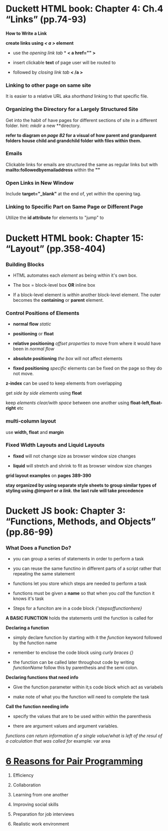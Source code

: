 # Duckett HTML book: Chapter 4: Ch.4 “Links” (pp.74-93)

**How to Write a Link**

**create links using *< a >* element**

- use the *opening link tab* * **< a href="" >**

- insert clickable **text** of page user will be routed to

- followed by *closing link tab* **< /a >**

### Linking to other page on same site

It is easier to a relative URL aka *shorthand* linking to that specific file.

### Organizing the Directory for a Largely Structured Site

Get into the habit of have pages for different sections of site in a different folder. hint: *mkdir* a new **directory.

**refer to diagram on *page 82* for a visual of how parent and grandparent folders house child and grandchild folder with files within them.**

### Emails

Clickable links for emails are structured the same as regular links but with **mailto:followedbyemailaddress** within the **""**

### Open Links in New Window

Include **target="_blank"** at the end of, yet *within* the opening tag.

### Linking to Specific Part on Same Page or Different Page

Utilize the **id attribute** for elements to "jump" to

# Duckett HTML book: Chapter 15: “Layout” (pp.358-404)

### Building Blocks

- HTML automates each *element* as being within it's own box.

- The box = block-level box **OR** inline box

- If a block-level element is *within* another block-level element. The outer becomes the **containing** or **parent** element.

### Control Positions of Elements

- **normal flow** *static*

- **positioning** or **float**

- **relative positioning** *offset properties* to move from where it would have been in *normal flow*

- **absolute positioning** *the box* will not affect elements

- **fixed positioning** *specific* elements can be fixed on the page so they do not move.

**z-index** can be used to keep elements from overlapping

get *side by side elements* using **float**

keep *elements clear/with space* between one another using **float-left,float-right** etc

### multi-column layout

use **width, float** and **margin**

### Fixed Width Layouts and Liquid Layouts

- **fixed** will not change size as browser window size changes

- **liquid** will stretch and shrink to fit as browser window size changes

**grid layout examples** on **pages 389-390**

**stay organized by using separate style sheets to group similar types of styling using *@import* or *a link*. the last rule will take precedence**

# Duckett JS book: Chapter 3: “Functions, Methods, and Objects” (pp.86-99)

### What Does a Function Do?

- you can group a series of statements in order to perform a task

- you can reuse the same functino in different parts of a script rather that repeating the same statement

- functions let you store which steps are needed to perform a task

- functions must be given a **name** so that when you *call* the function it knows it's task

- Steps for a funciton are in a code block *{'stepsoffunctionhere}*

**A BASIC FUNCTION** holds the statements until the function is called for

**Declaring a function** 

- simply declare function by starting with it the *function* keyword followed by the function name

- remember to enclose the code block using *curly braces {}*

- the function can be called later throughout code by writing *functionName* follow this by parenthesis and the semi colon.

**Declaring functions that need info**

- Give the function parameter within it;s code block which act as variabels

- make note of what you the function will need to complete the task

**Call the function needing info**

- specify the values that are to be used within within the parenthesis

- there are argument values and argument variables. 

*functions can return information of a single value/what is left of the resul of a calculation that was called for*
example: var area

# [6 Reasons for Pair Programming](https://www.codefellows.org/blog/6-reasons-for-pair-programming/)

1. Efficiency

2. Collaboration

3. Learning from one another

4. Improving social skills

5. Preparation for job interviews

6. Realistic work environment